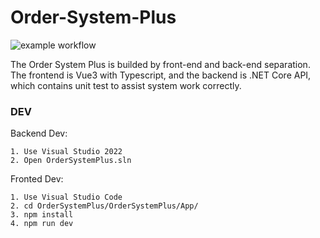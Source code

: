 # Order-System-Plus
![example workflow](https://github.com/yuhsiang237/Order-System-Plus/actions/workflows/dotnet-build.yml/badge.svg)

The Order System Plus is builded by front-end and back-end separation. The frontend is Vue3 with Typescript, and the backend is .NET Core API, which contains unit test to assist system work correctly.

### DEV 
Backend Dev:
```
1. Use Visual Studio 2022 
2. Open OrderSystemPlus.sln
```


Fronted Dev:
```
1. Use Visual Studio Code
2. cd OrderSystemPlus/OrderSystemPlus/App/
3. npm install
4. npm run dev
```
